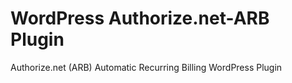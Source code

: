 # WordPress Authorize.net-ARB Plugin

Authorize.net (ARB) Automatic Recurring Billing WordPress Plugin
